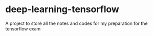 # deep-learning-tensorflow
A project to store all the notes and codes for my preparation for the tensorflow exam
